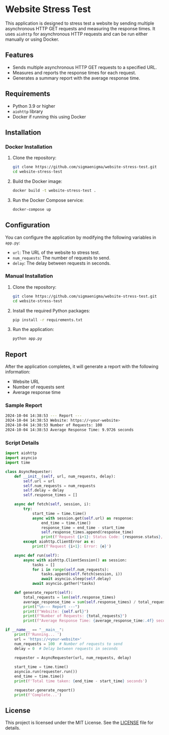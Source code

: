 # Website Stress Test

This application is designed to stress test a website by sending multiple asynchronous HTTP GET requests and measuring the response times. It uses `aiohttp` for asynchronous HTTP requests and can be run either manually or using Docker.

## Features

- Sends multiple asynchronous HTTP GET requests to a specified URL.
- Measures and reports the response times for each request.
- Generates a summary report with the average response time.

## Requirements

- Python 3.9 or higher
- `aiohttp` library
- Docker if running this using Docker

## Installation

### Docker Installation
1. Clone the repository:
    ```bash
    git clone https://github.com/sigmaenigma/website-stress-test.git
    cd website-stress-test
    ```
2. Build the Docker image:
    ```bash
    docker build -t website-stress-test .
    ```
3. Run the Docker Compose service:
    ```bash
    docker-compose up
    ```

## Configuration

You can configure the application by modifying the following variables in `app.py`:

- `url`: The URL of the website to stress test.
- `num_requests`: The number of requests to send.
- `delay`: The delay between requests in seconds.

### Manual Installation

1. Clone the repository:
    ```bash
    git clone https://github.com/sigmaenigma/website-stress-test.git
    cd website-stress-test
    ```

2. Install the required Python packages:
    ```bash
    pip install -r requirements.txt
    ```

3. Run the application:
    ```bash
    python app.py
    ```
    
## Report

After the application completes, it will generate a report with the following information:

- Website URL
- Number of requests sent
- Average response time

### Sample Report
```bash
2024-10-04 14:38:53 --- Report ---
2024-10-04 14:38:53 Website: https://<your-website>
2024-10-04 14:38:53 Number of Requests: 100
2024-10-04 14:38:53 Average Response Time: 9.9726 seconds
```
### Script Details

```py
import aiohttp
import asyncio
import time

class AsyncRequester:
    def __init__(self, url, num_requests, delay):
        self.url = url
        self.num_requests = num_requests
        self.delay = delay
        self.response_times = []

    async def fetch(self, session, i):
        try:
            start_time = time.time()
            async with session.get(self.url) as response:
                end_time = time.time()
                response_time = end_time - start_time
                self.response_times.append(response_time)
                print(f'Request {i+1}: Status Code: {response.status}, Response Time: {response_time} seconds')
        except aiohttp.ClientError as e:
            print(f'Request {i+1}: Error: {e}')

    async def run(self):
        async with aiohttp.ClientSession() as session:
            tasks = []
            for i in range(self.num_requests):
                tasks.append(self.fetch(session, i))
                await asyncio.sleep(self.delay)
            await asyncio.gather(*tasks)

    def generate_report(self):
        total_requests = len(self.response_times)
        average_response_time = sum(self.response_times) / total_requests if total_requests > 0 else 0
        print("\n--- Report ---")
        print(f"Website: {self.url}")
        print(f"Number of Requests: {total_requests}")
        print(f"Average Response Time: {average_response_time:.4f} seconds")

if __name__ == "__main__":
    print(f'Running... ')
    url = 'https://<your-website>'
    num_requests = 100  # Number of requests to send
    delay = 0  # Delay between requests in seconds

    requester = AsyncRequester(url, num_requests, delay)
    
    start_time = time.time()
    asyncio.run(requester.run())
    end_time = time.time()
    print(f'Total time taken: {end_time - start_time} seconds')

    requester.generate_report()
    print(f'Complete...')
```

## License

This project is licensed under the MIT License. See the [LICENSE](LICENSE) file for details.
